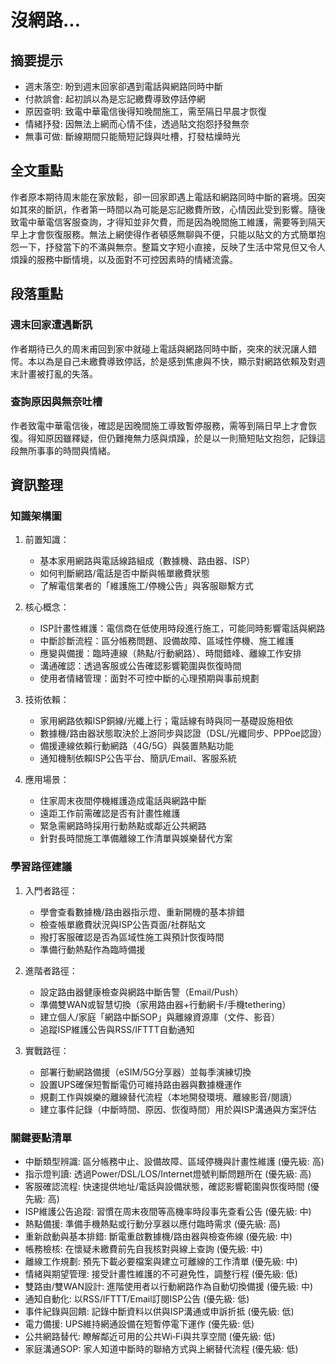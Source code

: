 # 沒網路...

## 摘要提示
- 週末落空: 盼到週末回家卻遇到電話與網路同時中斷
- 付款誤會: 起初誤以為是忘記繳費導致停話停網
- 原因查明: 致電中華電信後得知晚間施工，需至隔日早晨才恢復
- 情緒抒發: 因無法上網而心情不佳，透過貼文抱怨抒發無奈
- 無事可做: 斷線期間只能簡短記錄與吐槽，打發枯燥時光

## 全文重點
作者原本期待周末能在家放鬆，卻一回家即遇上電話和網路同時中斷的窘境。因突如其來的斷訊，作者第一時間以為可能是忘記繳費所致，心情因此受到影響。隨後致電中華電信客服查詢，才得知並非欠費，而是因為晚間施工維護，需要等到隔天早上才會恢復服務。無法上網使得作者頓感無聊與不便，只能以貼文的方式簡單抱怨一下，抒發當下的不滿與無奈。整篇文字短小直接，反映了生活中常見但又令人煩躁的服務中斷情境，以及面對不可控因素時的情緒流露。

## 段落重點
### 週末回家遭遇斷訊
作者期待已久的周末甫回到家中就碰上電話與網路同時中斷，突來的狀況讓人錯愕。本以為是自己未繳費導致停話，於是感到焦慮與不快，顯示對網路依賴及對週末計畫被打亂的失落。

### 查詢原因與無奈吐槽
作者致電中華電信後，確認是因晚間施工導致暫停服務，需等到隔日早上才會恢復。得知原因雖釋疑，但仍難掩無力感與煩躁，於是以一則簡短貼文抱怨，記錄這段無所事事的時間與情緒。

## 資訊整理

### 知識架構圖
1. 前置知識：
   - 基本家用網路與電話線路組成（數據機、路由器、ISP）
   - 如何判斷網路/電話是否中斷與帳單繳費狀態
   - 了解電信業者的「維護施工/停機公告」與客服聯繫方式

2. 核心概念：
   - ISP計畫性維護：電信商在低使用時段進行施工，可能同時影響電話與網路
   - 中斷診斷流程：區分帳務問題、設備故障、區域性停機、施工維護
   - 應變與備援：臨時連線（熱點/行動網路）、時間錯峰、離線工作安排
   - 溝通確認：透過客服或公告確認影響範圍與恢復時間
   - 使用者情緒管理：面對不可控中斷的心理預期與事前規劃

3. 技術依賴：
   - 家用網路依賴ISP銅線/光纖上行；電話線有時與同一基礎設施相依
   - 數據機/路由器狀態取決於上游同步與認證（DSL/光纖同步、PPPoe認證）
   - 備援連線依賴行動網路（4G/5G）與裝置熱點功能
   - 通知機制依賴ISP公告平台、簡訊/Email、客服系統

4. 應用場景：
   - 住家周末夜間停機維護造成電話與網路中斷
   - 遠距工作前需確認是否有計畫性維護
   - 緊急需網路時採用行動熱點或鄰近公共網路
   - 針對長時間施工準備離線工作清單與娛樂替代方案

### 學習路徑建議
1. 入門者路徑：
   - 學會查看數據機/路由器指示燈、重新開機的基本排錯
   - 檢查帳單繳費狀況與ISP公告頁面/社群貼文
   - 撥打客服確認是否為區域性施工與預計恢復時間
   - 準備行動熱點作為臨時備援

2. 進階者路徑：
   - 設定路由器健康檢查與網路中斷告警（Email/Push）
   - 準備雙WAN或智慧切換（家用路由器+行動網卡/手機tethering）
   - 建立個人/家庭「網路中斷SOP」與離線資源庫（文件、影音）
   - 追蹤ISP維護公告與RSS/IFTTT自動通知

3. 實戰路徑：
   - 部署行動網路備援（eSIM/5G分享器）並每季演練切換
   - 設置UPS確保短暫斷電仍可維持路由器與數據機運作
   - 規劃工作與娛樂的離線替代流程（本地開發環境、離線影音/閱讀）
   - 建立事件記錄（中斷時間、原因、恢復時間）用於與ISP溝通與方案評估

### 關鍵要點清單
- 中斷類型辨識: 區分帳務中止、設備故障、區域停機與計畫性維護 (優先級: 高)
- 指示燈判讀: 透過Power/DSL/LOS/Internet燈號判斷問題所在 (優先級: 高)
- 客服確認流程: 快速提供地址/電話與設備狀態，確認影響範圍與恢復時間 (優先級: 高)
- ISP維護公告追蹤: 習慣在周末夜間等高機率時段事先查看公告 (優先級: 中)
- 熱點備援: 準備手機熱點或行動分享器以應付臨時需求 (優先級: 高)
- 重新啟動與基本排錯: 斷電重啟數據機/路由器與檢查佈線 (優先級: 中)
- 帳務檢核: 在懷疑未繳費前先自我核對與線上查詢 (優先級: 中)
- 離線工作規劃: 預先下載必要檔案與建立可離線的工作清單 (優先級: 中)
- 情緒與期望管理: 接受計畫性維護的不可避免性，調整行程 (優先級: 低)
- 雙路由/雙WAN設計: 進階使用者以行動網路作為自動切換備援 (優先級: 中)
- 通知自動化: 以RSS/IFTTT/Email訂閱ISP公告 (優先級: 低)
- 事件紀錄與回饋: 記錄中斷資料以供與ISP溝通或申訴折抵 (優先級: 低)
- 電力備援: UPS維持網通設備在短暫停電下運作 (優先級: 低)
- 公共網路替代: 瞭解鄰近可用的公共Wi‑Fi與共享空間 (優先級: 低)
- 家庭溝通SOP: 家人知道中斷時的聯絡方式與上網替代流程 (優先級: 低)